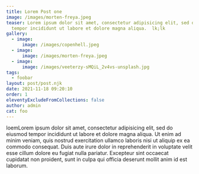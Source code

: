 ```yaml
---
title: Lorem Post one
image: /images/morten-freya.jpeg
teaser: Lorem ipsum dolor sit amet, consectetur adipisicing elit, sed do eiusmod
  tempor incididunt ut labore et dolore magna aliqua.  lk;lk
gallery:
  - image:
      image: /images/copenhell.jpeg
  - image:
      image: /images/morten-freya.jpeg
  - image:
      image: /images/veeterzy-sMQiL_2v4vs-unsplash.jpg
tags:
  - foobar
layout: post/post.njk
date: 2021-11-18 09:20:10
order: 1
eleventyExcludeFromCollections: false
author: admin
cat: foo
---
```

loemLorem ipsum dolor sit amet, consectetur adipisicing elit, sed do eiusmod tempor incididunt ut labore et dolore magna aliqua. Ut enim ad minim veniam, quis nostrud exercitation ullamco laboris nisi ut aliquip ex ea commodo consequat. Duis aute irure dolor in reprehenderit in voluptate velit esse cillum dolore eu fugiat nulla pariatur. Excepteur sint occaecat cupidatat non proident, sunt in culpa qui officia deserunt mollit anim id est laborum.
